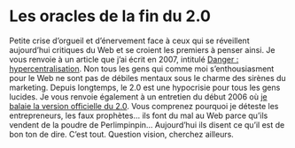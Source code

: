 # Les oracles de la fin du 2.0

Petite crise d’orgueil et d’énervement face à ceux qui se réveillent aujourd’hui critiques du Web et se croient les premiers à penser ainsi. Je vous renvoie à un article que j’ai écrit en 2007, intitulé [Danger : hypercentralisation](https://tcrouzet.com/2007/07/09/hypercentralisation/). Non tous les gens qui comme moi s’enthousiasment pour le Web ne sont pas de débiles mentaux sous le charme des sirènes du marketing. Depuis longtemps, le 2.0 est une hypocrisie pour tous les gens lucides. Je vous renvoie également à un entretien du début 2006 où [je balaie la version officielle du 2.0](https://tcrouzet.com/2006/02/28/nextmodernity/). Vous comprenez pourquoi je déteste les entrepreneurs, les faux prophètes… ils font du mal au Web parce qu’ils vendent de la poudre de Perlimpinpin… Aujourd’hui ils disent ce qu’il est de bon ton de dire. C’est tout. Question vision, cherchez ailleurs.